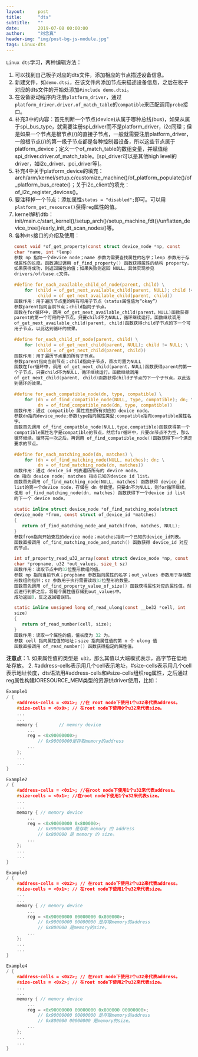 ```yaml
---
layout:     post
title:      "dts"
subtitle:   ""
date:       2019-07-08 00:00:00
author:     "刘念真"
header-img: "img/post-bg-js-module.jpg"
tags: Linux-dts
---
```


`Linux dts`学习，两种编辑方法：

1. 可以找到自己板子对应的dts文件，添加相应的节点描述设备信息。
2. 新建文件，如`demo.dtsi`，在该文件内添加节点来描述设备信息，之后在板子对应的dts文件的开始处添加`#include demo.dtsi`。
3. 在设备驱动程序内注册`platform_driver`，通过`platform_driver.driver.of_match_table`的`compatible`来匹配调用`probe`接口。
4. 补充3中的内容：首先判断一个节点(device)从属于哪种总线(bus)，如果从属于spi_bus_type，就需要注册spi_driver而不是platform_driver，i2c同理；但是如果一个节点是根节点(/)的直接子节点，一般就需要注册platform_driver，一般根节点(/)的第一级子节点都是各种控制器设备，所以这些节点属于platform_device；定义一个of_match_table的数组变量，并赋值给spi_driver.driver.of_match_table。[spi_driver可以是其他high level的driver，如i2c_driver、pci_driver等]。
5. 补充4中关于platform_device的填充：arch/arm/kernel/setup.c/customize_machine()/of_platform_populate()/of_platform_bus_create()；关于i2c_client的填充：of_i2c_register_devices()。
6. 要注释掉一个节点：添加属性`status = "disabled";`即可。可以用`platform_get_resource()`获得`reg`属性的值。
7. kernel解析dtb：init/main.c/start_kernel()/setup_arch()/setup_machine_fdt()/unflatten_device_tree()/early_init_dt_scan_nodes()等。
8. 各种`dts`接口的介绍及使用：

```c
   const void *of_get_property(const struct device_node *np, const
   char *name, int *lenp)
   参数 np 指向一个device node；name 参数为需要查找属性的名字；lenp 参数用于存
   储属性的长度。函数通过调用 of_find_property() 函数获得属性的结构 property，
   如果获得成功，则返回属性的值；如果失败则返回 NULL。具体实现参见
   drivers/of/base.c文件。
```

```c
   #define for_each_available_child_of_node(parent, child) \
       for (child = of_get_next_available_child(parent, NULL); child != NULL; \
            child = of_get_next_available_child(parent, child))
   函数作用：用于遍历节点里的所有可用子节点（status属性值为“okay”）
   参数parent指向当前节点；child指向子节点。
   函数在for循环中，调用 of_get_next_available_child(parent，NULL)函数获得
   parent的第一个可用的子节点，只要child不为NULL，循环继续运行。函数继续调用
   of_get_next_available_child(parent, child)函数获得child子节点的下一个可
   用子节点，以此达到循环的效果。
```

```c
   #define for_each_child_of_node(parent, child) \
       for (child = of_get_next_child(parent, NULL); child != NULL; \
            child = of_get_next_child(parent, child))
   函数作用：用于遍历节点里的所有子节点。
   参数parent指向当前节点；child指向子节点，首次可置为NULL
   函数在for循环中，调用 of_get_next_child(parent，NULL)函数获得parent的第一
   个子节点，只要child不为NULL，循环继续运行。函数继续调用
   of_get_next_child(parent, child)函数获得child子节点的下一个子节点，以此达
   到循环的效果。
```

```c
   #define for_each_compatible_node(dn, type, compatible) \
       for (dn = of_find_compatible_node(NULL, type, compatible); dn; \
            dn = of_find_compatible_node(dn, type, compatible))
   函数作用：通过 compatible 属性找到所有对应的 device node。
   参数dn指向device_node;参数type指向属性类型;compatible指向compatible属性名
   字。
   函数首先调用 of_find_compatble_node(NULL,type,compatible)函数获得第一个
   compatible属性名字是compatible的节点，然后for循环中，只要dn节点不为空，那么
   循环继续。循环完一次之后，再调用 of_find_compatible_node()函数获得下一个满足
   要求的节点。
```

```c
   #define for_each_matching_node(dn, matches) \
       for (dn = of_find_matching_node(NULL, matches); dn; \
            dn = of_find_matching_node(dn, matches))
   函数作用：通过 device_id 列表遍历所有的 device node。
   dn 指向 device node; matches 指向已知的device id list。
   函数首先调用 of_find_matching_node(NULL, matches) 函数获得 device_id
   list的第一个device node，存储在 dn 参数里。只要dn不为NULL，则for循环继续。
   使用 of_find_matching_node(dn, matches) 函数获得下一个device id list
   的下一个 device node。
   
   static inline struct device_node *of_find_matching_node(struct 
   device_node *from, const struct of_device_id *matches)
   {
      return of_find_matching_node_and_match(from, matches, NULL);
   }
   参数from指向开始查找的device node；matches指向一个已知的device_id列表。
   函数直接调用 of_find_matching_node_and_match() 函数获得 device_id 对应
   的节点。
```

```c
   int of_property_read_u32_array(const struct device_node *np, const
   char *propname, u32 *out_values, size_t sz)
   函数作用：读取节点中的32位整形数组的值。
   参数 np 指向当前节点；propbane 参数指向属性的名字；out_values 参数用于存储整
   形数组的指针；sz 参数用于执行需要读取32位整形的数量。
   函数首先调用 of_find_property_value_of_size() 函数获得属性对应的属性值。然
   后进行判断之后，将每个属性值存储到out_values中。
   成功返回0，反之返回错误码。
```
```c
   static inline unsigned long of_read_ulong(const __be32 *cell, int 
   size)
   {
      return of_read_number(cell, size);
   }
   函数作用：读取一个属性的值，值长度为 32 为。
   参数 cell 指向属性值的地址；size 指向属性值的第 n 个 ulong 值
   函数直接调用 of_read_number() 函数获得指定的属性值。
```

**注意点**：1. 如果属性值的类型是` u32`，那么其值以大端模式表示，高字节在低地址存放。
2. #address-cells表示用几个cell表示地址，#size-cells表示用几个cell表示地址长度，dts语法用#address-cells和#size-cells组织reg属性，之后通过reg属性构建IORESOURCE_MEM类型的资源供driver使用，比如：

   ```c
   Example1
   / {
       #address-cells = <0x1>; //在 root node下使用1个u32来代表address。
       #size-cells = <0x0>; // 在root node下使用0个u32来代表size。
       ...
       ...
       memory {        // memory device
           ...
           reg = <0x90000000>;
               // 0x90000000是存取memory的address
           ...
       };
       ...
       ...
   }
   
   Example2
   / {
       #address-cells = <0x1>; //在root node下使用1个u32来代表address。
       #size-cells = <0x1>; //在root node下使用1个u32来代表size。
       ...
       ...
       memory { // memory device
           ...
           reg = <0x90000000 0x800000>;
               // 0x90000000 是存取 memory 的 address
               // 0x800000 是 memory 的 size。
           ...
       };
       ...
       ...
   }
   
   Example3
   / {
       #address-cells = <0x2>; // 在root node下使用2个u32来代表address。
       #size-cells = <0x1>; // 在root node下使用1个u32来代表size。
       ...
       ...
       memory { // memory device
           ...
           reg = <0x90000000 00000000 0x800000>;
               // 0x90000000 00000000 是存取memory的address
               // 0x800000 是memory的size。
           ...
       };
       ...
       ...
   }
   
   Example4
   / {
       #address-cells = <0x2>; // 在root node下使用2个u32来代表address。
       #size-cells = <0x2>; // 在root node下使用2个u32来代表size。
       ...
       ...
       memory { // memory device
           ...
           reg = <0x90000000 00000000 0x800000 00000000>;
               // 0x90000000 00000000 是存取memory的address
               // 0x800000 00000000 是memory的size。
           ...
       };
       ...
       ...
   }
   ```
